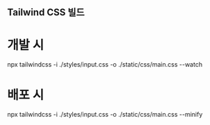 ## Tailwind CSS 빌드

# 개발 시

npx tailwindcss -i ./styles/input.css -o ./static/css/main.css --watch

# 배포 시

npx tailwindcss -i ./styles/input.css -o ./static/css/main.css --minify
